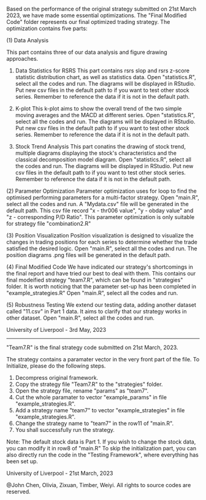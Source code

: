 Based on the performance of the original strategy submitted on 21st March 2023, we have made some essential optimizations.
The "Final Modified Code" folder represents our final optimized trading strategy.
The optimization contains five parts:

(1) Data Analysis

This part contains three of our data analysis and figure drawing approaches.

1. Data Statistics for RSRS
This part contains rsrs slop and rsrs z-score statistic distribution chart, as well as statistics data.
Open "statistics.R", select all the codes and run. The diagrams will be displayed in RStudio.
Put new csv files in the default path to if you want to test other stock series. Remember to reference the data if it is not in the default path.

2. K-plot
This k-plot aims to show the overall trend of the two simple moving averages and the MACD at different series. 
Open "statistics.R", select all the codes and run. The diagrams will be displayed in RStudio.
Put new csv files in the default path to if you want to test other stock series. Remember to reference the data if it is not in the default path.

3. Stock Trend Analysis
This part conatins the drawing of stock trend, multiple diagrams displaying the stock's characteristics and the classical decomposition model diagram.
Open "statistics.R", select all the codes and run. The diagrams will be displayed in RStudio.
Put new csv files in the default path to if you want to test other stock series. Remember to reference the data if it is not in the default path.


(2) Parameter Optimization
Parameter optimization uses for loop to find the optimised performing parameters for a multi-factor strategy.
Open "main.R", select all the codes and run. A "Mydata.csv" file will be generated in the default path. 
This csv file record "x - thr006 value", "y - obday value" and "z - corresponding P/D Ratio".
This parameter optimization is only suitable for strategy file "combination2.R"


(3) Position Visualization
Position visualization is designed to visualize the changes in trading positions for each series to determine whether the trade satisfied the desired logic.
Open "main.R", select all the codes and run. The position diagrams .png files will be generated in the default path.


(4) Final Modified Code
We have indicated our strategy's shortcomings in the final report and have tried our best to deal with them.
This contains our final modeified strategy "team7.R", which can be found in "strategies" folder.
It is worth noticing that the parameter set-up has been completed in "example_strategies.R"
Open "main.R", select all the codes and run. 


(5) Robustness Testing
We extend our testing data, adding another dataset called "11.csv" in Part 1 data. It aims to clarify that our strategy works in other dataset.
Open "main.R", select all the codes and run.


University of Liverpool - 
3rd May, 2023

_________________________________________________________________________________________________________________________

"Team7.R" is the final strategy code submitted on 21st March, 2023.

The strategy contains a paramater vector in the very front part of the file.
To Initialize, please do the following steps.

1. Decompress original framework.
2. Copy the strategy file "Team7.R" to the "strategies" folder.
3. Open the strategy file, rename "params" as "team7".
4. Cut the whole paramater to vector "example_params" in file "example_strategies.R".
5. Add a strategy name "team7" to vector "example_strategies" in file "example_strategies.R".
6. Change the strategy name to "team7" in the row11 of "main.R".
7. You shall successfully run the strategy.

Note: The default stock data is Part 1. If you wish to change the stock data, you can modify it in row8 of "main.R"
To skip the initialization part, you can also directly run the code in the "Testing Framework", where everything has been set up.

University of Liverpool - 
21st March, 2023

@John Chen, Olivia, Zixuan, Timber, Weiyi. All rights to source codes are reserved.
